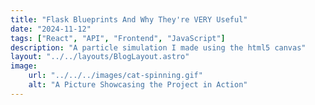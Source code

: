 ```yaml
---
title: "Flask Blueprints And Why They're VERY Useful"
date: "2024-11-12"
tags: ["React", "API", "Frontend", "JavaScript"]
description: "A particle simulation I made using the html5 canvas"
layout: "../../layouts/BlogLayout.astro"
image: 
    url: "../../../images/cat-spinning.gif"
    alt: "A Picture Showcasing the Project in Action"
---
```


